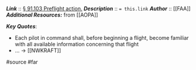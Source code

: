 ***Link***      :: [§ 91.103 Preflight action.](https://www.ecfr.gov/current/title-14/chapter-I/subchapter-F/part-91/subpart-B/subject-group-ECFRe4c59b5f5506932/section-91.103)
***Description***      :: `= this.link`
***Author*** :: [[FAA]]
***Additional Resources:*** [](https://www.aopa.org/news-and-media/all-news/2009/april/flight-training-magazine/be-a-know-it-all) from [[AOPA]]

***Key Quotes***:
* Each pilot in command shall, before beginning a flight, become familiar with all available information concerning that flight
* ... -> [[NWKRAFT]]

#source #far